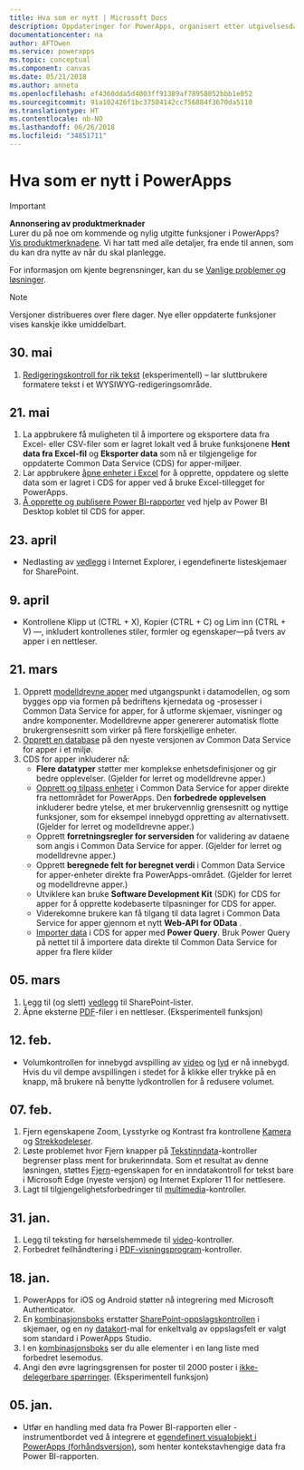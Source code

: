 ```yaml
---
title: Hva som er nytt | Microsoft Docs
description: Oppdateringer for PowerApps, organisert etter utgivelsesdato
documentationcenter: na
author: AFTOwen
ms.service: powerapps
ms.topic: conceptual
ms.component: canvas
ms.date: 05/21/2018
ms.author: anneta
ms.openlocfilehash: ef4360dda5d4003ff91389af78958052bbb1e052
ms.sourcegitcommit: 91a102426f1bc37504142cc756884f3670da5110
ms.translationtype: HT
ms.contentlocale: nb-NO
ms.lasthandoff: 06/26/2018
ms.locfileid: "34851711"
---
```

# <a name="whats-new-in-powerapps"></a>Hva som er nytt i PowerApps
> [!IMPORTANT]
> **Annonsering av produktmerknader**<br>
> Lurer du på noe om kommende og nylig utgitte funksjoner i PowerApps?<br>
[Vis produktmerknadene](https://docs.microsoft.com/en-us/business-applications-release-notes/april18/powerapps/overview). Vi har tatt med alle detaljer, fra ende til annen, som du kan dra nytte av når du skal planlegge.

For informasjon om kjente begrensninger, kan du se [Vanlige problemer og løsninger](common-issues-and-resolutions.md).

> [!NOTE]
> Versjoner distribueres over flere dager. Nye eller oppdaterte funksjoner vises kanskje ikke umiddelbart.

## <a name="may-30"></a>30. mai
1. [Redigeringskontroll for rik tekst](controls/control-richtexteditor.md) (eksperimentell) – lar sluttbrukere formatere tekst i et WYSIWYG-redigeringsområde. 

## <a name="may-21"></a>21. mai
1. La appbrukere få muligheten til å importere og eksportere data fra Excel- eller CSV-filer som er lagret lokalt ved å bruke funksjonene **Hent data fra Excel-fil** og **Eksporter data** som nå er tilgjengelige for oppdaterte Common Data Service (CDS) for apper-miljøer. 
1. Lar appbrukere [åpne enheter i Excel](../common-data-service/data-platform-excel-addin.md) for å opprette, oppdatere og slette data som er lagret i CDS for apper ved å bruke Excel-tillegget for PowerApps. 
1. [Å opprette og publisere Power BI-rapporter](../common-data-service/data-platform-powerbi-connector.md) ved hjelp av Power BI Desktop koblet til CDS for apper. 

## <a name="april-23"></a>23. april
* Nedlasting av [vedlegg](controls/control-attachments.md) i Internet Explorer, i egendefinerte listeskjemaer for SharePoint.

## <a name="april-9"></a>9. april
* Kontrollene Klipp ut (CTRL + X), Kopier (CTRL + C) og Lim inn (CTRL + V) &mdash;, inkludert kontrollenes stiler, formler og egenskaper&mdash;på tvers av apper i en nettleser.

## <a name="march-21"></a>21. mars
1. Opprett [modelldrevne apper](../model-driven-apps/model-driven-app-overview.md) med utgangspunkt i datamodellen, og som bygges opp via formen på bedriftens kjernedata og -prosesser i Common Data Service for apper, for å utforme skjemaer, visninger og andre komponenter. Modelldrevne apper genererer automatisk flotte brukergrensesnitt som virker på flere forskjellige enheter.
2. [Opprett en database](../../administrator/create-database.md) på den nyeste versjonen av Common Data Service for apper i et miljø.
3. CDS for apper inkluderer nå:
    - **Flere datatyper** støtter mer komplekse enhetsdefinisjoner og gir bedre opplevelser. (Gjelder for lerret og modelldrevne apper.)
    - [Opprett og tilpass enheter](../common-data-service/data-platform-create-entity.md) i Common Data Service for apper direkte fra nettområdet for PowerApps. Den **forbedrede opplevelsen** inkluderer bedre ytelse, et mer brukervennlig grensesnitt og nyttige funksjoner, som for eksempel innebygd oppretting av alternativsett. (Gjelder for lerret og modelldrevne apper.)
    - Opprett **forretningsregler for serversiden** for validering av dataene som angis i Common Data Service for apper. (Gjelder for lerret og modelldrevne apper.)
    - Opprett **beregnede felt for beregnet verdi** i Common Data Service for apper-enheter direkte fra PowerApps-området. (Gjelder for lerret og modelldrevne apper.)  
    - Utviklere kan bruke **Software Development Kit** (SDK) for CDS for apper for å opprette kodebaserte tilpasninger for CDS for apper.
    - Viderekomne brukere kan få tilgang til data lagret i Common Data Service for apper gjennom et nytt **Web-API for OData** .
    - [Importer data](../common-data-service/data-platform-cds-newentity-pq.md) i CDS for apper med **Power Query**. Bruk Power Query på nettet til å importere data direkte til Common Data Service for apper fra flere kilder

## <a name="march-5"></a>05. mars
1. Legg til (og slett) [vedlegg](controls/control-attachments.md) til SharePoint-lister.
2. Åpne eksterne [PDF](controls/control-pdf-viewer.md)-filer i en nettleser. (Eksperimentell funksjon)

## <a name="feb-12"></a>12. feb.
* Volumkontrollen for innebygd avspilling av [video](controls/control-audio-video.md) og [lyd](controls/control-audio-video.md) er nå innebygd. Hvis du vil dempe avspillingen i stedet for å klikke eller trykke på en knapp, må brukere nå benytte lydkontrollen for å redusere volumet.

## <a name="feb-7"></a>07. feb.
1. Fjern egenskapene Zoom, Lysstyrke og Kontrast fra kontrollene [Kamera](controls/control-camera.md) og [Strekkodeleser](controls/control-barcodescanner.md).
2. Løste problemet hvor Fjern knapper på [Tekstinndata](controls/control-text-input.md)-kontroller begrenser plass ment for brukerinndata. Som et resultat av denne løsningen, støttes [Fjern](controls/control-text-input.md#additional-properties)-egenskapen for en inndatakontroll for tekst bare i Microsoft Edge (nyeste versjon) og Internet Explorer 11 for nettlesere.
3. Lagt til tilgjengelighetsforbedringer til [multimedia](add-images-pictures-audio-video.md)-kontroller.

## <a name="jan-31"></a>31. jan.
1. Legg til teksting for hørselshemmede til [video](controls/control-audio-video.md)-kontroller.
2. Forbedret feilhåndtering i [PDF-visningsprogram](controls/control-pdf-viewer.md)-kontroller.

## <a name="jan-18"></a>18. jan.
1. PowerApps for iOS og Android støtter nå integrering med Microsoft Authenticator.
2. En [kombinasjonsboks](controls/control-combo-box.md) erstatter [SharePoint-oppslagskontrollen](sharepoint-lookup-fields.md) i skjemaer, og en ny [datakort](working-with-cards.md)-mal for enkeltvalg av oppslagsfelt er valgt som standard i PowerApps Studio.
3. I en [kombinasjonsboks](controls/control-combo-box.md) ser du alle elementer i en lang liste med forbedret lesemodus.
4. Angi den øvre lagringsgrensen for poster til 2000 poster i [ikke-delegerbare spørringer](delegation-overview.md#non-delegable-limits). (Eksperimentell funksjon)

## <a name="jan-5"></a>05. jan.
* Utfør en handling med data fra Power BI-rapporten eller -instrumentbordet ved å integrere et [egendefinert visualobjekt i PowerApps (forhåndsversjon)](https://powerapps.microsoft.com/blog/powerbi-powerapps-visual/), som henter kontekstavhengige data fra Power BI-rapporten.
